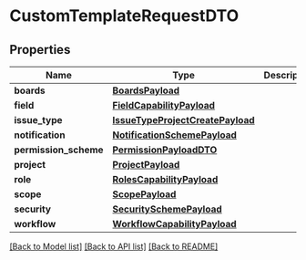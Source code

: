 # CustomTemplateRequestDTO

## Properties
Name | Type | Description | Notes
------------ | ------------- | ------------- | -------------
**boards** | [**BoardsPayload**](BoardsPayload.md) |  | [optional] 
**field** | [**FieldCapabilityPayload**](FieldCapabilityPayload.md) |  | [optional] 
**issue_type** | [**IssueTypeProjectCreatePayload**](IssueTypeProjectCreatePayload.md) |  | [optional] 
**notification** | [**NotificationSchemePayload**](NotificationSchemePayload.md) |  | [optional] 
**permission_scheme** | [**PermissionPayloadDTO**](PermissionPayloadDTO.md) |  | [optional] 
**project** | [**ProjectPayload**](ProjectPayload.md) |  | [optional] 
**role** | [**RolesCapabilityPayload**](RolesCapabilityPayload.md) |  | [optional] 
**scope** | [**ScopePayload**](ScopePayload.md) |  | [optional] 
**security** | [**SecuritySchemePayload**](SecuritySchemePayload.md) |  | [optional] 
**workflow** | [**WorkflowCapabilityPayload**](WorkflowCapabilityPayload.md) |  | [optional] 

[[Back to Model list]](../README.md#documentation-for-models) [[Back to API list]](../README.md#documentation-for-api-endpoints) [[Back to README]](../README.md)

